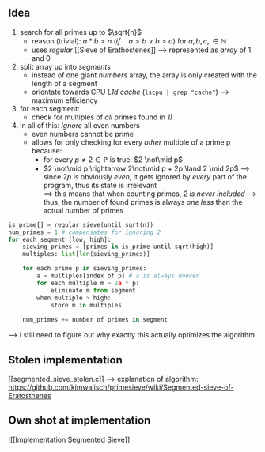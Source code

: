 ## Idea
1) search for all primes up to $\sqrt{n}$
	- reason (trivial): $a*b > n\ (if\quad a>b \ \lor \ b > a)$ for $a, b, c,\in \mathbb{N}$
	- uses _regular_ [[Sieve of Erathostenes]]
	--> represented as _array_ of 1 and 0
1) split array up into _segments_
	- instead of one giant _numbers_ array, the array is only created with the length of a segment
	- orientate towards CPU _L1d cache_ (`lscpu | grep "cache"`)
		--> maximum efficiency
3) for each segment:
	- check for multiples of _all_  primes found in _1)_
4) in all of this: _Ignore_ all even numbers
	- even numbers cannot be prime
	- allows for only checking for every _other_ multiple of a prime p because:
		- for every $p \not= 2 \in \mathbb{P}$ is true: $2 \not\mid p$
		 -  $2 \not\mid p \rightarrow 2\not\mid p + 2p \land 2 \mid 2p$ 
		--> since $2p$ is obviously _even_, it gets ignored by _every_ part of the program, thus its state is irrelevant    
	==> this means that when counting primes, _2 is never included_ --> thus, the number of found primes is always _one less_ than the actual number of primes


```python
is_prime[] = regular_sieve(until sqrt(n))
num_primes = 1 # compensates for ignoring 2
for each segment [low, high]:
	sieving_primes = [primes in is_prime until sqrt(high)]
	multiples: list[len(sieving_primes)] 

	for each prime p in sieving_primes:
		a = multiples[index of p] # a is always uneven
		for each multiple m = 2a * p:
			eliminate m from segment
		when multiple > high:
			store m in multiples
	
	num_primes += number of primes in segment

```


--> I still need to figure out why exactly this actually optimizes the algorithm
## Stolen implementation
[[segmented_sieve_stolen.c]]
--> explanation of algorithm: https://github.com/kimwalisch/primesieve/wiki/Segmented-sieve-of-Eratosthenes


## Own shot at implementation
![[Implementation Segmented Sieve]]
